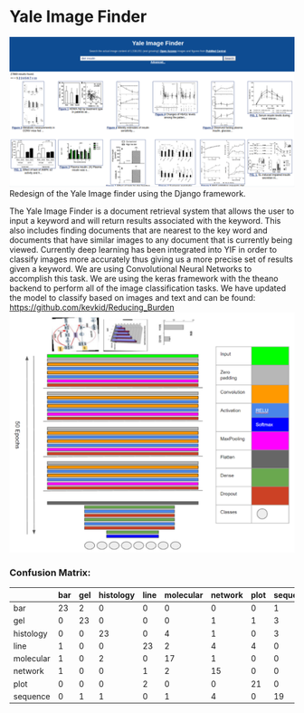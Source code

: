 # Yale Image Finder
![alt text](https://raw.githubusercontent.com/kevkid/YIF/master/YIF.png)
Redesign of the Yale Image finder using the Django framework.

The Yale Image Finder is a document retrieval system that allows the user to input a keyword and will return results associated with the keyword. This also includes finding documents that are nearest to the key word and documents that have similar images to any document that is currently being viewed. Currently deep learning has been integrated into YIF in order to classify images more accurately thus giving us a more precise set of results given a keyword. We are using Convolutional Neural Networks to accomplish this task. We are using the keras framework with the theano backend to perform all of the image classification tasks. We have updated the model to classify based on images and text and can be found: https://github.com/kevkid/Reducing_Burden
![alt text](https://raw.githubusercontent.com/kevkid/YIF/master/Screenshot%20from%202020-03-06%2015-11-44.png)
### Confusion Matrix:
|           | bar | gel | histology | line | molecular | network | plot | sequence |
|-----------|-----|-----|-----------|------|-----------|---------|------|----------|
| bar       | 23  | 2   | 0         | 0    | 0         | 0       | 0    | 1        |
| gel       | 0   | 23  | 0         | 0    | 0         | 1       | 1    | 3        |
| histology | 0   | 0   | 23        | 0    | 4         | 1       | 0    | 3        |
| line      | 1   | 0   | 0         | 23   | 2         | 4       | 4    | 0        |
| molecular | 1   | 0   | 2         | 0    | 17        | 1       | 0    | 0        |
| network   | 1   | 0   | 0         | 1    | 2         | 15      | 0    | 0        |
| plot      | 0   | 0   | 0         | 2    | 0         | 0       | 21   | 0        |
| sequence  | 0   | 1   | 1         | 0    | 1         | 4       | 0    | 19       |
